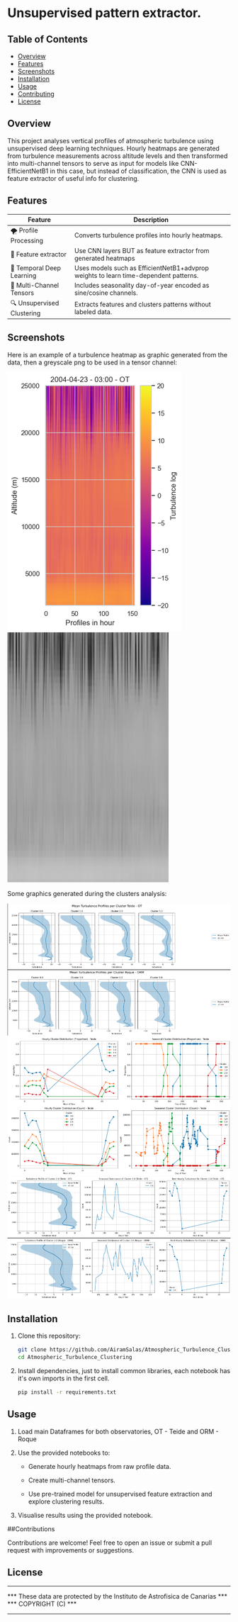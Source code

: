 # Unsupervised pattern extractor.

## Table of Contents
- [Overview](#overview)
- [Features](#features)
- [Screenshots](#screenshots)
- [Installation](#installation)
- [Usage](#usage)
- [Contributing](#contributing)
- [License](#license)

## Overview
This project analyses vertical profiles of atmospheric turbulence using unsupervised deep learning techniques. Hourly heatmaps are generated from turbulence measurements across altitude levels and then transformed into multi-channel tensors to serve as input for models like CNN-EfficientNetB1 in this case, but instead of classification, the CNN is used as feature extractor of useful info for clustering.

## Features
| Feature                     | Description                                                                               |
|-----------------------------|-------------------------------------------------------------------------------------------|
| 🌪 Profile Processing       | Converts turbulence profiles into hourly heatmaps.                                        |
| 🧩 Feature extractor        | Use CNN layers BUT as feature extractor from generated heatmaps                           |
| 🧠 Temporal Deep Learning   | Uses models such as EfficientNetB1+advprop weights to learn time-dependent patterns.      |
| 🌈 Multi-Channel Tensors    | Includes seasonality day-of-year encoded as sine/cosine channels.                         |         
| 🔍 Unsupervised Clustering  | Extracts features and clusters patterns without labeled data.                             |

## Screenshots
Here is an example of a turbulence heatmap as graphic generated from the data, then a greyscale png to be used in a tensor channel:

![Hourly Heatmap](screenshots/heatmap.png)
![Hourly Heatmap Greyscale](screenshots/heatmap_greyscale.png)

Some graphics generated during the clusters analysis:

![Mean Turbulence per Cluster](screenshots/mean_turbulence_cluster.png)
![Proportion and Count of each cluster along the year](screenshots/proportion_count_by_cluster.png)
![Seasonal dominance and hours of biggest presence during the day](screenshots/seasonal_dominance.png)


## Installation

1. Clone this repository:
   ```bash
   git clone https://github.com/AiramSalas/Atmospheric_Turbulence_Clustering.git
   cd Atmospheric_Turbulence_Clustering

2. Install dependencies, just to install common libraries, each notebook has it's own imports in the first cell.
   ```bash    
   pip install -r requirements.txt

## Usage

1. Load main Dataframes for both observatories, OT - Teide and ORM - Roque

2. Use the provided notebooks to:

   - Generate hourly heatmaps from raw profile data.

   - Create multi-channel tensors.

   - Use pre-trained model for unsupervised feature extraction and explore clustering results.

3. Visualise results using the provided notebook.

##Contributions

Contributions are welcome! Feel free to open an issue or submit a pull request with improvements or suggestions.

## License
****************************************************************************
*** These data are protected by the Instituto de Astrofisica de Canarias ***
***                           COPYRIGHT (C)                              ***
****************************************************************************


